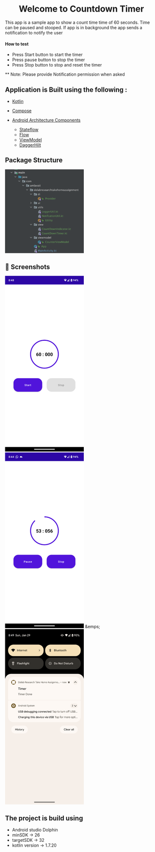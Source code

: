 <h1 align="center">Welcome to Countdown Timer </h1>

This app is a sample app to show a count time time of 60 seconds. Time can be paused and stooped.
If app is in background the app sends a notification to notify the user


#### How to test
- Press Start button to start the timer
- Press pause button to stop the timer
- Press Stop button to stop and reset the timer

** Note: Please provide Notification permission when asked

## Application is  Built using the following :

- [Kotlin](https://kotlinlang.org/)
- [Compose](https://developer.android.com/jetpack/compose)
- [Android Architecture Components](https://developer.android.com/topic/libraries/architecture)

    - [Stateflow](https://developer.android.com/kotlin/flow/stateflow-and-sharedflow)
    - [Flow](https://kotlinlang.org/docs/reference/coroutines/flow.html)
    - [ViewModel](https://developer.android.com/topic/libraries/architecture/viewmodel)
    - [DaggerHilt](https://developer.android.com/training/dependency-injection/hilt-android)


##  Package Structure

<img src="/screenshots/package_structure.png" width="260">

## :camera_flash: Screenshots
<img src="/screenshots/0.png" width="260">&emsp;<img src="/screenshots/1.png" width="260"> &emps;<img src="/screenshots/2.png" width="260">


##  The project is build using
- Android studio Dolphin
- minSDK -> 26
- targetSDK -> 32
- kotlin version -> 1.7.20

